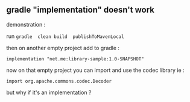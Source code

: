 
## gradle "implementation" doesn't work

demonstration :

run 
`gradle  clean build  publishToMavenLocal`

then on another empty project add to gradle :
```
implementation "net.me:library-sample:1.0-SNAPSHOT"
```

now on that empty project you can import and use the codec library
ie :  
```
import org.apache.commons.codec.Decoder
```

but why if it's an implementation ? 
 

